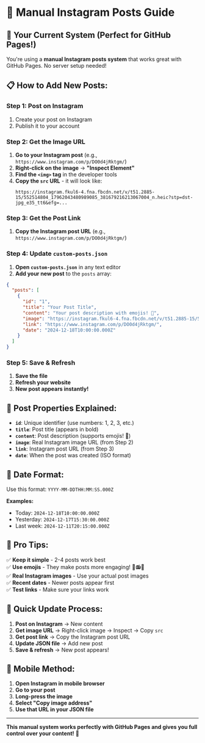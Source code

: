 # 📝 Manual Instagram Posts Guide

## 🎯 **Your Current System (Perfect for GitHub Pages!)**

You're using a **manual Instagram posts system** that works great with GitHub Pages. No server setup needed!

## 📋 **How to Add New Posts:**

### **Step 1: Post on Instagram**
1. Create your post on Instagram
2. Publish it to your account

### **Step 2: Get the Image URL**
1. **Go to your Instagram post** (e.g., `https://www.instagram.com/p/DO0d4jRktgm/`)
2. **Right-click on the image** → **"Inspect Element"**
3. **Find the `<img>` tag** in the developer tools
4. **Copy the `src` URL** - it will look like:
   ```
   https://instagram.fkul6-4.fna.fbcdn.net/v/t51.2885-15/552514804_17962043480989085_381679216213067004_n.heic?stp=dst-jpg_e35_tt6&efg=...
   ```

### **Step 3: Get the Post Link**
1. **Copy the Instagram post URL** (e.g., `https://www.instagram.com/p/DO0d4jRktgm/`)

### **Step 4: Update `custom-posts.json`**
1. **Open `custom-posts.json`** in any text editor
2. **Add your new post** to the `posts` array:

```json
{
  "posts": [
    {
      "id": "1",
      "title": "Your Post Title",
      "content": "Your post description with emojis! 🎵",
      "image": "https://instagram.fkul6-4.fna.fbcdn.net/v/t51.2885-15/552514804_17962043480989085_381679216213067004_n.heic?stp=dst-jpg_e35_tt6&efg=...",
      "link": "https://www.instagram.com/p/DO0d4jRktgm/",
      "date": "2024-12-18T10:00:00.000Z"
    }
  ]
}
```

### **Step 5: Save & Refresh**
1. **Save the file**
2. **Refresh your website**
3. **New post appears instantly!**

## 🎨 **Post Properties Explained:**

- **`id`**: Unique identifier (use numbers: 1, 2, 3, etc.)
- **`title`**: Post title (appears in bold)
- **`content`**: Post description (supports emojis! 🎵)
- **`image`**: Real Instagram image URL (from Step 2)
- **`link`**: Instagram post URL (from Step 3)
- **`date`**: When the post was created (ISO format)

## 📅 **Date Format:**

Use this format: `YYYY-MM-DDTHH:MM:SS.000Z`

**Examples:**
- Today: `2024-12-18T10:00:00.000Z`
- Yesterday: `2024-12-17T15:30:00.000Z`
- Last week: `2024-12-11T20:15:00.000Z`

## 🎯 **Pro Tips:**

✅ **Keep it simple** - 2-4 posts work best  
✅ **Use emojis** - They make posts more engaging! 🎵📻🔥  
✅ **Real Instagram images** - Use your actual post images  
✅ **Recent dates** - Newer posts appear first  
✅ **Test links** - Make sure your links work  

## 🔄 **Quick Update Process:**

1. **Post on Instagram** → New content
2. **Get image URL** → Right-click image → Inspect → Copy `src`
3. **Get post link** → Copy the Instagram post URL
4. **Update JSON file** → Add new post
5. **Save & refresh** → New post appears!

## 📱 **Mobile Method:**

1. **Open Instagram in mobile browser**
2. **Go to your post**
3. **Long-press the image**
4. **Select "Copy image address"**
5. **Use that URL in your JSON file**

---

**This manual system works perfectly with GitHub Pages and gives you full control over your content!** 🎉

